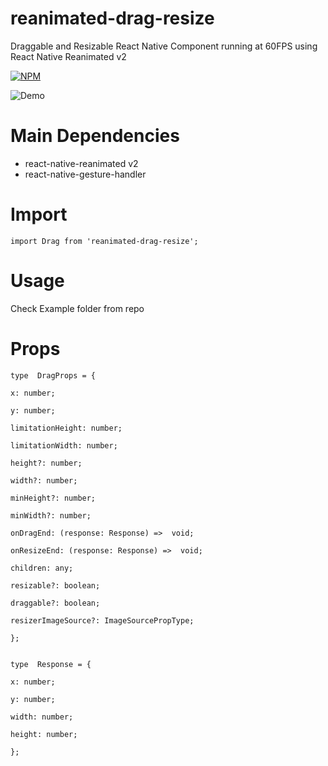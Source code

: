 # reanimated-drag-resize
Draggable and Resizable React Native Component running at 60FPS using React Native Reanimated v2

[![NPM](https://nodei.co/npm/reanimated-drag-resize.png?downloads=true)](https://nodei.co/npm/reanimated-drag-resize/)


![Demo](https://i.ibb.co/c30NjMn/reanimated-drag-resize-demo.gif)


# Main Dependencies

 - react-native-reanimated v2
 - react-native-gesture-handler

# Import

    import Drag from 'reanimated-drag-resize';


# Usage

Check Example folder from repo

# Props

```
type  DragProps = {

x: number;

y: number;

limitationHeight: number;

limitationWidth: number;

height?: number;

width?: number;

minHeight?: number;

minWidth?: number;

onDragEnd: (response: Response) =>  void;

onResizeEnd: (response: Response) =>  void;

children: any;

resizable?: boolean;

draggable?: boolean;

resizerImageSource?: ImageSourcePropType;

};


type  Response = {

x: number;

y: number;

width: number;

height: number;

};
```
